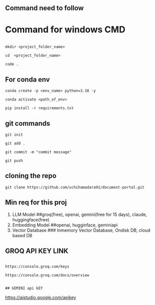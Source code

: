 ## Command need to follow


# Command for windows CMD

```

mkdir <project_folder_name>

cd  <project_folder_name>

code .

```



## For conda env

```
conda create -p <env_name> python=3.10 -y

conda activate <path_of_env>

pip install -r requirements.txt

```


## git commands

```
git init

git add .

git commit -m "commit message"

git push

```



## cloning the repo

```
git clone https://github.com/uchihamadara91/document-portal.git

```

## Min req for this proj

1. LLM Model ##groq(free), openai, gemini(free for 15 days), claude, huggingface(free)
2. Embedding Model ##openai, hugginface, geminiapi
3. Vector Database ### Inmemory Vector Database, Ondisk DB, cloud based DB


## GROQ API KEY LINK

```

https://console.groq.com/keys

https://console.groq.com/docs/overview


## GEMINI api kEY

```
https://aistudio.google.com/apikey

```